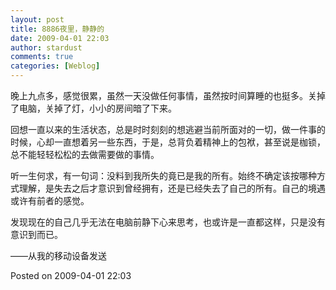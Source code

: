 ```yaml
---
layout: post
title: 8886夜里，静静的
date: 2009-04-01 22:03
author: stardust
comments: true
categories: [Weblog]
---
```

晚上九点多，感觉很累，虽然一天没做任何事情，虽然按时间算睡的也挺多。关掉了电脑，关掉了灯，小小的房间暗了下来。

回想一直以来的生活状态，总是时时刻刻的想逃避当前所面对的一切，做一件事的时候，心却一直想着另一些东西，于是，总背负着精神上的包袱，甚至说是枷锁，总不能轻轻松松的去做需要做的事情。

听一生何求，有一句词：没料到我所失的竟已是我的所有。始终不确定该按哪种方式理解，是失去之后才意识到曾经拥有，还是已经失去了自己的所有。自己的境遇或许有前者的感觉。

发现现在的自己几乎无法在电脑前静下心来思考，也或许是一直都这样，只是没有意识到而已。

——从我的移动设备发送

Posted on 2009-04-01 22:03
